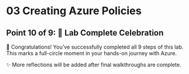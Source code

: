 # 03 Creating Azure Policies

## Point 10 of 9: 🎉 Lab Complete Celebration

🎊 Congratulations! You’ve successfully completed all 9 steps of this lab.
This marks a full-circle moment in your hands-on journey with Azure.

✨ More reflections will be added after final walkthroughs are complete.
